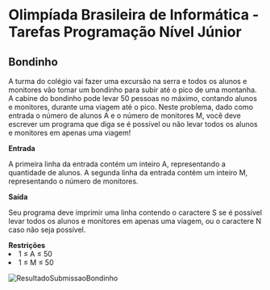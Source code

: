 # Olimpíada Brasileira de Informática - Tarefas Programação Nível Júnior
<h2>Bondinho</h2>
<p>A turma do colégio vai fazer uma excursão na serra e todos os alunos e monitores vão tomar um bondinho para subir até o pico de uma montanha. A cabine do bondinho pode levar 50 pessoas no máximo, contando alunos e monitores, durante uma viagem até o pico. Neste problema, dado como entrada o número de alunos A e o número de monitores M, você deve escrever um programa que diga se é possível ou não levar todos os alunos e monitores em apenas uma viagem!</p>
<b>Entrada</b>
<p>A primeira linha da entrada contém um inteiro A, representando a quantidade de alunos. A segunda linha da entrada contém um inteiro M, representando o número de monitores.</p>
<b>Saída</b>
<p>Seu programa deve imprimir uma linha contendo o caractere S se é possível levar todos os alunos e monitores em apenas uma viagem, ou o caractere N caso não seja possível.</p>
<b>Restrições</b>
<li>1 ≤ A ≤ 50</li>
<li>1 ≤ M ≤ 50</li>

![ResultadoSubmissaoBondinho](https://user-images.githubusercontent.com/11504380/73465297-f08d4b80-435e-11ea-8a71-7fa09d9a3b0b.png)
